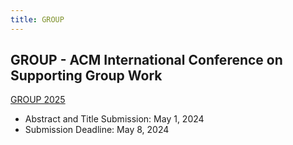 ```yaml
---
title: GROUP
---
```


## GROUP - ACM International Conference on Supporting Group Work

[GROUP 2025](https://group.acm.org/conferences/group25/)

- Abstract and Title Submission: May 1, 2024
- Submission Deadline: May 8, 2024

